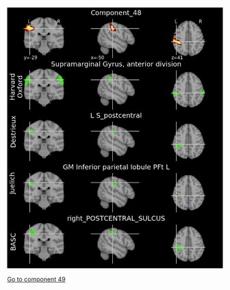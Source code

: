 ![48](preliminary/48.jpg "Component 48")

[Go to component 49](https://parietal-inria.github.io/MODL_atlas/128/49 "Component 49")
